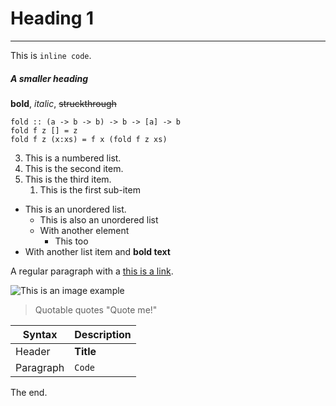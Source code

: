 # Heading 1
---

This is `inline code`. 

##### A smaller heading

**bold**, *italic*, ~~struckthrough~~

```
fold :: (a -> b -> b) -> b -> [a] -> b
fold f z [] = z
fold f z (x:xs) = f x (fold f z xs)
```

3. This is a numbered list.
4. This is the second item.
5. This is the third item.
	1. This is the first sub-item

- This is an unordered list.
	- This is also an unordered list
	- With another element
		- This too
- With another list item and **bold text**

A regular paragraph with a [this is a link](www.google.com).

![This is an image example](quokka.jpeg)

> Quotable quotes
> "Quote me!"

| Syntax | Description |
| ------ | ----------- |
| Header | __Title__ |
| Paragraph | `Code` |

The end.
